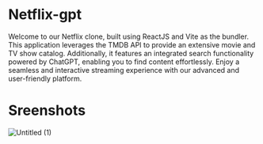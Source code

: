 
# Netflix-gpt

Welcome to our Netflix clone, built using ReactJS and Vite as the bundler. This application leverages the TMDB API to provide an extensive movie and TV show catalog. Additionally, it features an integrated search functionality powered by ChatGPT, enabling you to find content effortlessly. Enjoy a seamless and interactive streaming experience with our advanced and user-friendly platform.

# Sreenshots

![Untitled (1)](https://github.com/yaswanth6699/netflix-gpt/assets/42403942/3466e14c-f5e9-4e08-b051-1700ee060f3a)
